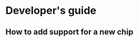 Developer's guide
=================

How to add support for a new chip
---------------------------------